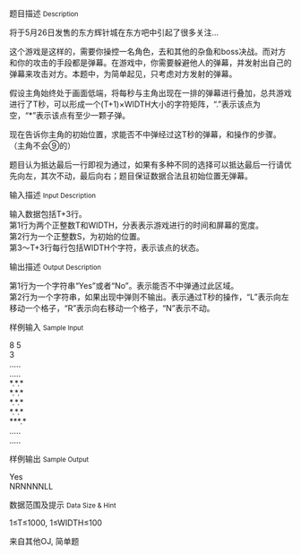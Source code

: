 <div class="panel panel-default">
<div class="area-title">
<span>
题目描述
<small>Description</small>
</span></div>
<div class="panel-body">

<p><span style="">将于5月26日发售的东方辉针城在东方吧中引起了很多关注...</span></p>
<p><span style="">这个游戏是这样的，需要你操控一名角色，去和其他的杂鱼和boss决战。而对方和你的攻击的手段都是弹幕。在游戏中，你需要躲避他人的弹幕，并发射出自己的弹幕来攻击对方。本题中，为简单起见，只考虑对方发射的弹幕。</span></p>
<p>假设主角始终处于画面低端，将每秒与主角出现在一排的弹幕进行叠加，总共游戏进行了T秒，可以形成一个(T+1)×WIDTH大小的字符矩阵，“.”表示该点为空，“*”表示该点有至少一颗子弹。</p>
<p>现在告诉你主角的初始位置，求能否不中弹经过这T秒的弹幕，和操作的步骤。（主角不会⑨的）</p>
<p>题目认为抵达最后一行即视为通过，如果有多种不同的选择可以抵达最后一行请优先向左，其次不动，最后向右；题目保证数据合法且初始位置无弹幕。</p>

</div>
</div>

<div class="panel panel-default">
<div class="area-title">
<span>
输入描述
<small>Input Description</small>
</span></div>
<div class="panel-body">
<p><span>输入数据包括T+3行。</span><br><span>第1行为两个正整数T和WIDTH，分表表示游戏进行的时间和屏幕的宽度。</span><br><span>第2行为一个正整数S，为初始的位置。</span><br><span>第3～T+3行每行包括WIDTH个字符，表示该点的状态。</span></p>

</div>
</div>
<div  class="panel panel-default">
<div class="area-title">
<span>
输出描述
<small>Output Description</small>
</span></div>
<div class="panel-body">

<p><span>第1行为一个字符串&ldquo;Yes&rdquo;或者&ldquo;No&rdquo;。表示能否不中弹通过此区域。</span><br /><span>第2行为一个字符串，如果出现中弹则不输出。表示通过T秒的操作，&ldquo;L&rdquo;表示向左移动一个格子，&ldquo;R&rdquo;表示向右移动一个格子，&ldquo;N&rdquo;表示不动。</span></p>

</div>
</div>


<div class="panel panel-default">
<div class="area-title">
<span>
样例输入
<small>Sample Input</small>
</span></div>
<div class="panel-body">
<p><span>8 5</span><br><span>3</span><br><span>.....</span><br><span>.....</span><br><span>*.*.*</span><br><span>*.*.*</span><br><span>*.*.*</span><br><span>*.*.*</span><br><span>***.*</span><br><span>.....</span><br><span>.....</span></p>

</div>
</div>

<div class="panel panel-default">
<div class="area-title">
<span>
样例输出
<small>Sample Output</small>
</span></div>
<div class="panel-body">
<p><span>Yes</span><br><span>NRNNNNLL</span></p>

</div>
</div>

<div class="panel panel-default">
<div class="area-title">
<span>
数据范围及提示
<small>Data Size & Hint</small>
</span></div>
<div class="panel-body">
<p><span>1≤T≤1000, 1≤WIDTH≤100</span></p>
<p><span>来自其他OJ, 简单题</span></p>
</div>
</div>